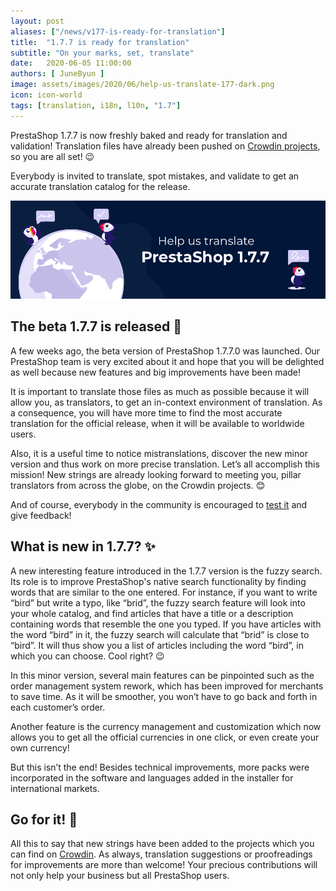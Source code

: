 ```yaml
---
layout: post
aliases: ["/news/v177-is-ready-for-translation"]
title:  "1.7.7 is ready for translation"
subtitle: "On your marks, set, translate"
date:   2020-06-05 11:00:00
authors: [ JuneByun ]
image: assets/images/2020/06/help-us-translate-177-dark.png
icon: icon-world
tags: [translation, i18n, l10n, "1.7"]
---
```


PrestaShop 1.7.7 is now freshly baked and ready for translation and validation! Translation files have already been pushed on [Crowdin projects](https://crowdin.com/project/prestashop-official), so you are all set! :wink:

Everybody is invited to translate, spot mistakes, and validate to get an accurate translation catalog for the release.

![PrestaShop 1.7.7 Translation](/assets/images/2020/06//help-us-translate-177-dark.png)


## The beta 1.7.7 is released :rocket:

A few weeks ago, the beta version of PrestaShop 1.7.7.0 was launched. Our PrestaShop team is very excited about it and hope that you will be delighted as well because new features and big improvements have been made!

It is important to translate those files as much as possible because it will allow you, as translators, to get an in-context environment of translation. As a consequence, you will have more time to find the most accurate translation for the official release, when it will be available to worldwide users.

Also, it is a useful time to notice mistranslations, discover the new minor version and thus work on more precise translation. Let’s all accomplish this mission! New strings are already looking forward to meeting you, pillar translators from across the globe, on the Crowdin projects. :blush:

And of course, everybody in the community is encouraged to [test it](https://build.prestashop.com/news/prestashop-1-7-7-0-beta-release/) and give feedback!


## What is new in 1.7.7? :sparkles:

A new interesting feature introduced in the 1.7.7 version is the fuzzy search. Its role is to improve PrestaShop's native search functionality by finding words that are similar to the one entered. For instance, if you want to write “bird” but write a typo, like “brid”, the fuzzy search feature will look into your whole catalog, and find articles that have a title or a description containing words that resemble the one you typed. If you have articles with the word “bird” in it, the fuzzy search will calculate that “brid” is close to “bird”. It will thus show you a list of articles including the word “bird”, in which you can choose. Cool right? :wink:

In this minor version, several main features can be pinpointed such as the order management system rework, which has been improved for merchants to save time. As it will be smoother, you won’t have to go back and forth in each customer’s order.

Another feature is the currency management and customization which now allows you to get all the official currencies in one click, or even create your own currency!

But this isn’t the end! Besides technical improvements, more packs were incorporated in the software and languages added in the installer for international markets.


## Go for it! :muscle:

All this to say that new strings have been added to the projects which you can find on [Crowdin](https://crowdin.com/project/prestashop-official). As always, translation suggestions or proofreadings for improvements are more than welcome! Your precious contributions will not only help your business but all PrestaShop users.
